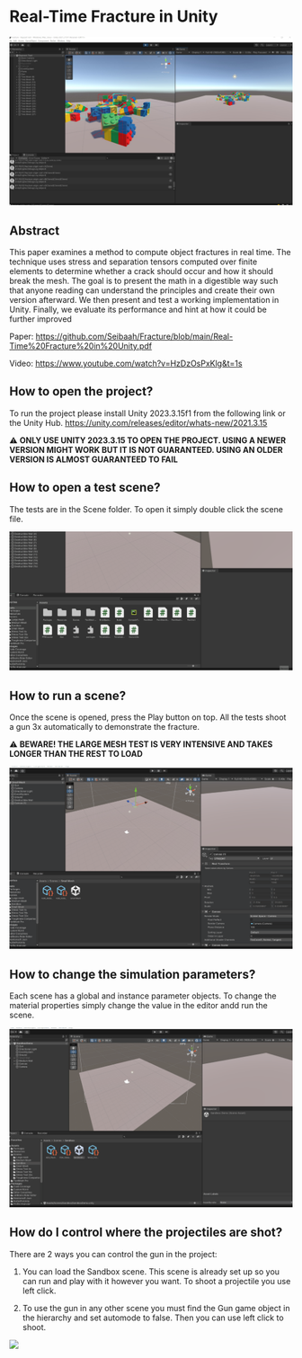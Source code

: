 # Real-Time Fracture in Unity

![](https://github.com/Seibaah/Fracture/blob/main/Gifs/fracture.jpg)

## Abstract

This paper examines a method to compute object fractures in real time. The
technique uses stress and separation tensors computed over finite elements
to determine whether a crack should occur and how it should break the
mesh. The goal is to present the math in a digestible way such that anyone
reading can understand the principles and create their own version afterward.
We then present and test a working implementation in Unity. Finally, we
evaluate its performance and hint at how it could be further improved

Paper: https://github.com/Seibaah/Fracture/blob/main/Real-Time%20Fracture%20in%20Unity.pdf

Video: https://www.youtube.com/watch?v=HzDzOsPxKlg&t=1s

## How to open the project?

To run the project please install Unity 2023.3.15f1 from the following link or the Unity Hub.
https://unity.com/releases/editor/whats-new/2021.3.15

:warning: **ONLY USE UNITY 2023.3.15 TO OPEN THE PROJECT. USING A NEWER VERSION MIGHT WORK BUT IT IS NOT GUARANTEED. USING AN OLDER VERSION IS ALMOST GUARANTEED TO FAIL**

## How to open a test scene?

The tests are in the Scene folder. To open it simply double click the scene file. 

![](https://github.com/Seibaah/Fracture/blob/main/Gifs/how_to_open_tests.gif)

## How to run a scene?

Once the scene is opened, press the Play button on top. All the tests shoot a gun 3x automatically to demonstrate the fracture. 

:warning: **BEWARE! THE LARGE MESH TEST IS VERY INTENSIVE AND TAKES LONGER THAN THE REST TO LOAD**

![](https://github.com/Seibaah/Fracture/blob/main/Gifs/how_to_run_test.gif)

## How to change the simulation parameters?

Each scene has a global and instance parameter objects. To change the material properties simply change the value in the editor andd run the scene.

![](https://github.com/Seibaah/Fracture/blob/main/Gifs/how_to_use_change_sim_params.gif)

## How do I control where the projectiles are shot?

There are 2 ways you can control the gun in the project:

1) You can load the Sandbox scene. This scene is already set up so you can run and play with it however you want. To shoot a projectile you use left click. 

2) To use the gun in any other scene you must find the Gun game object in the hierarchy and set automode to false. Then you can use left click to shoot.

![](https://github.com/Seibaah/Fracture/blob/main/Gifs/how_to_use_sandbox_test.gif)
